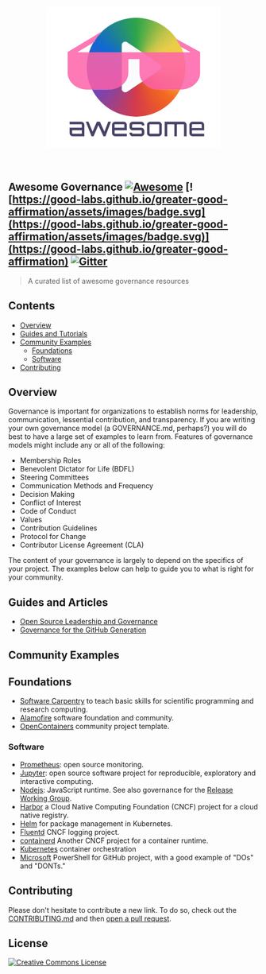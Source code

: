 <p align="center">
  <br>
    <img src="awesome.jpg" />
  <br>
  <br>
  <br>
</p>

## Awesome Governance [![Awesome](https://cdn.rawgit.com/sindresorhus/awesome/d7305f38d29fed78fa85652e3a63e154dd8e8829/media/badge.svg)](https://github.com/sindresorhus/awesome) [![https://good-labs.github.io/greater-good-affirmation/assets/images/badge.svg](https://good-labs.github.io/greater-good-affirmation/assets/images/badge.svg)](https://good-labs.github.io/greater-good-affirmation) [![Gitter](https://badges.gitter.im/good-labs/community.svg)](https://gitter.im/good-labs/community?utm_source=badge&utm_medium=badge&utm_campaign=pr-badge)

> A curated list of awesome governance resources

## Contents

 - [Overview](#overview)
 - [Guides and Tutorials](#guides-and-tutorials)
 - [Community Examples](#community-examples)
   - [Foundations](#foundations)
   - [Software](#software)
 - [Contributing](#contributing)


## Overview

Governance is important for organizations to establish norms for leadership,
 communication, lessential contribution, and transparency. If you are writing your
own governance model (a GOVERNANCE.md, perhaps?) you will do best to have 
a large set of examples to learn from. Features of governance models might include 
any or all of the following:

 - Membership Roles
  - Benevolent Dictator for Life (BDFL)
  - Steering Committees
 - Communication Methods and Frequency
  - Decision Making
  - Conflict of Interest
  - Code of Conduct
 - Values
 - Contribution Guidelines
  - Protocol for Change
  - Contributor License Agreement (CLA)

The content of your governance is largely to depend on the specifics of your project.
The examples below can help to guide you to what is right for your community.

## Guides and Articles

 - [Open Source Leadership and Governance](https://opensource.guide/leadership-and-governance/)
 - [Governance for the GitHub Generation](https://www.infoworld.com/article/2608195/governance-for-the-github-generation.html)

## Community Examples

## Foundations

 - [Software Carpentry](https://github.com/swcarpentry/board/blob/master/governance.md) to teach basic skills for scientific programming and research computing.
 - [Alamofire](https://github.com/Alamofire/Foundation/blob/master/GOVERNANCE.md) software foundation and community.
 - [OpenContainers](https://github.com/opencontainers/project-template/blob/master/GOVERNANCE.md) community project template.

### Software

 - [Prometheus](https://prometheus.io/governance/): open source monitoring.
 - [Jupyter](https://github.com/jupyter/governance/blob/master/governance.md): open source software project for reproducible, exploratory and interactive computing.
 - [Nodejs](https://github.com/nodejs/node/blob/master/GOVERNANCE.md): JavaScript runtime. See also governance for the [Release Working Group](https://github.com/nodejs/Release/blob/master/GOVERNANCE.md).
 - [Harbor](https://github.com/goharbor/community/blob/master/GOVERNANCE.md) a Cloud Native Computing Foundation (CNCF) project for a cloud native registry.
 - [Helm](https://github.com/helm/community/blob/master/governance/governance.md) for package management in Kubernetes.
 - [Fluentd](https://github.com/fluent/fluentd/blob/master/GOVERNANCE.md) CNCF logging project.
 - [containerd](https://github.com/containerd/project/blob/master/GOVERNANCE.md) Another CNCF project for a container runtime.
 - [Kubernetes](https://github.com/kubernetes/community/blob/master/governance.md) container orchestration
 - [Microsoft](https://github.com/microsoft/PowerShellForGitHub/blob/master/GOVERNANCE.md) PowerShell for GitHub project, with a good example of "DOs" and "DONTs."


## Contributing

Please don't hesitate to contribute a new link. To do so, check out the [CONTRIBUTING.md](CONTRIBUTING.md) 
and then [open a pull request](https://www.github.com/good-labs/awesome-governance/issues).

## License

[![Creative Commons License](http://mirrors.creativecommons.org/presskit/buttons/88x31/svg/cc-zero.svg)](https://creativecommons.org/publicdomain/zero/1.0/)
